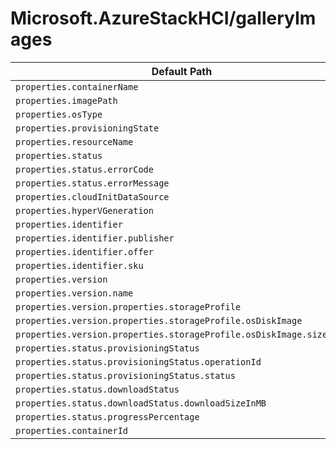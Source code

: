 # Microsoft.AzureStackHCI/galleryImages

| Default Path | Alias |
|---|---|
| `properties.containerName` | `Microsoft.AzureStackHCI/galleryimages/containerName` |
| `properties.imagePath` | `Microsoft.AzureStackHCI/galleryimages/imagePath` |
| `properties.osType` | `Microsoft.AzureStackHCI/galleryimages/osType` |
| `properties.provisioningState` | `Microsoft.AzureStackHCI/galleryimages/provisioningState` |
| `properties.resourceName` | `Microsoft.AzureStackHCI/galleryimages/resourceName` |
| `properties.status` | `Microsoft.AzureStackHCI/galleryimages/status` |
| `properties.status.errorCode` | `Microsoft.AzureStackHCI/galleryimages/status.errorCode` |
| `properties.status.errorMessage` | `Microsoft.AzureStackHCI/galleryimages/status.errorMessage` |
| `properties.cloudInitDataSource` | `Microsoft.AzureStackHCI/galleryimages/cloudInitDataSource` |
| `properties.hyperVGeneration` | `Microsoft.AzureStackHCI/galleryimages/hyperVGeneration` |
| `properties.identifier` | `Microsoft.AzureStackHCI/galleryimages/identifier` |
| `properties.identifier.publisher` | `Microsoft.AzureStackHCI/galleryimages/identifier.publisher` |
| `properties.identifier.offer` | `Microsoft.AzureStackHCI/galleryimages/identifier.offer` |
| `properties.identifier.sku` | `Microsoft.AzureStackHCI/galleryimages/identifier.sku` |
| `properties.version` | `Microsoft.AzureStackHCI/galleryimages/version` |
| `properties.version.name` | `Microsoft.AzureStackHCI/galleryimages/version.name` |
| `properties.version.properties.storageProfile` | `Microsoft.AzureStackHCI/galleryimages/version.storageProfile` |
| `properties.version.properties.storageProfile.osDiskImage` | `Microsoft.AzureStackHCI/galleryimages/version.storageProfile.osDiskImage` |
| `properties.version.properties.storageProfile.osDiskImage.sizeInMB` | `Microsoft.AzureStackHCI/galleryimages/version.storageProfile.osDiskImage.sizeInMB` |
| `properties.status.provisioningStatus` | `Microsoft.AzureStackHCI/galleryimages/status.provisioningStatus` |
| `properties.status.provisioningStatus.operationId` | `Microsoft.AzureStackHCI/galleryimages/status.provisioningStatus.operationId` |
| `properties.status.provisioningStatus.status` | `Microsoft.AzureStackHCI/galleryimages/status.provisioningStatus.status` |
| `properties.status.downloadStatus` | `Microsoft.AzureStackHCI/galleryimages/status.downloadStatus` |
| `properties.status.downloadStatus.downloadSizeInMB` | `Microsoft.AzureStackHCI/galleryimages/status.downloadStatus.downloadSizeInMB` |
| `properties.status.progressPercentage` | `Microsoft.AzureStackHCI/galleryimages/status.progressPercentage` |
| `properties.containerId` | `Microsoft.AzureStackHCI/galleryimages/containerId` |

